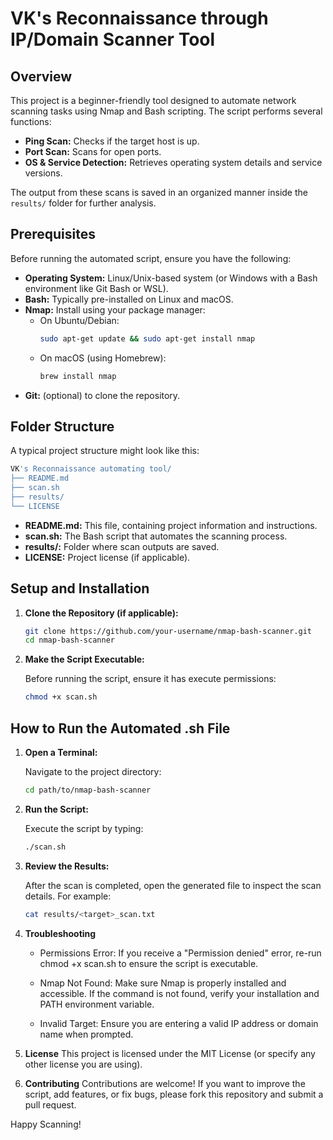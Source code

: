 # VK's Reconnaissance through IP/Domain Scanner Tool

## Overview

This project is a beginner-friendly tool designed to automate network scanning tasks using Nmap and Bash scripting. The script performs several functions:
- **Ping Scan:** Checks if the target host is up.
- **Port Scan:** Scans for open ports.
- **OS & Service Detection:** Retrieves operating system details and service versions.

The output from these scans is saved in an organized manner inside the `results/` folder for further analysis.

## Prerequisites

Before running the automated script, ensure you have the following:
- **Operating System:** Linux/Unix-based system (or Windows with a Bash environment like Git Bash or WSL).
- **Bash:** Typically pre-installed on Linux and macOS.
- **Nmap:** Install using your package manager:
  - On Ubuntu/Debian:  
    ```bash
    sudo apt-get update && sudo apt-get install nmap
    ```
  - On macOS (using Homebrew):  
    ```bash
    brew install nmap
    ```
- **Git:** (optional) to clone the repository.

## Folder Structure

A typical project structure might look like this:
```bash
VK's Reconnaissance automating tool/
├── README.md
├── scan.sh
├── results/
└── LICENSE
```

- **README.md:** This file, containing project information and instructions.
- **scan.sh:** The Bash script that automates the scanning process.
- **results/:** Folder where scan outputs are saved.
- **LICENSE:** Project license (if applicable).

## Setup and Installation

1. **Clone the Repository (if applicable):**

   ```bash
   git clone https://github.com/your-username/nmap-bash-scanner.git
   cd nmap-bash-scanner
   ```
   
2. **Make the Script Executable:**

   Before running the script, ensure it has execute permissions:
   
   ```bash
   chmod +x scan.sh
   ```
## How to Run the Automated .sh File
1. **Open a Terminal:**

    Navigate to the project directory:

    ```bash
    cd path/to/nmap-bash-scanner
    ```
    
2. **Run the Script:**

    Execute the script by typing:

    ```bash
    ./scan.sh
    ```

3. **Review the Results:**

    After the scan is completed, open the generated file to inspect the scan details. For example:

    ```bash
    cat results/<target>_scan.txt
    ```
    
4. **Troubleshooting**
   
    - Permissions Error: If you receive a "Permission denied" error, re-run chmod +x scan.sh to ensure the script is executable.

    - Nmap Not Found: Make sure Nmap is properly installed and accessible. If the command is not found, verify your installation and PATH environment variable.

    - Invalid Target: Ensure you are entering a valid IP address or domain name when prompted.

6. **License**
    This project is licensed under the MIT License (or specify any other license you are using).

7. **Contributing**
    Contributions are welcome! If you want to improve the script, add features, or fix bugs, please fork this repository and submit a pull request.

    
    
Happy Scanning!




